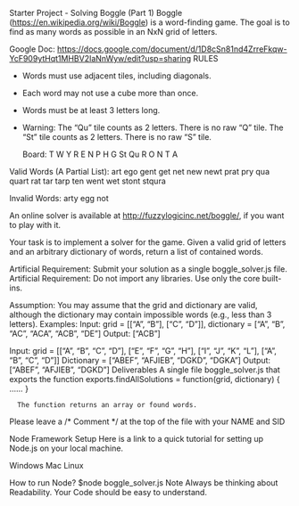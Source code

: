 Starter Project - Solving Boggle (Part 1)
Boggle (https://en.wikipedia.org/wiki/Boggle) is a word-finding game. The goal is to find as many words as possible in an NxN grid of letters.

Google Doc: https://docs.google.com/document/d/1D8cSn81nd4ZrreFkqw-YcF909ytHqt1MHBV2IaNnWyw/edit?usp=sharing
RULES
* Words must use adjacent tiles, including diagonals.
* Each word may not use a cube more than once.
* Words must be at least 3 letters long.
* Warning: The “Qu” tile counts as 2 letters. There is no raw “Q” tile. The “St” tile counts as 2 letters. There is no raw “S” tile.



	Board:
T
W
Y
R
E
N
P
H
G
St
Qu
R
O
N
T
A





Valid Words (A Partial List):
art	ego	gent	get	net	new
newt	prat	pry	qua	quart	rat
tar	tarp	ten	went	wet      stont  stqura

Invalid Words:
arty	egg	not



An online solver is available at http://fuzzylogicinc.net/boggle/, if you want to play with it.

Your task is to implement a solver for the game. Given a valid grid of letters and an arbitrary dictionary of words, return a list of contained words.

Artificial Requirement: Submit your solution as a single boggle_solver.js file.
Artificial Requirement: Do not import any libraries. Use only the core built-ins.

Assumption: You may assume that the grid and dictionary are valid, although the dictionary may contain impossible words (e.g., less than 3 letters).
Examples:
Input:	grid = [[“A”, “B”], [“C”, “D”]],
dictionary = [“A”, “B”, “AC”, “ACA”, “ACB”, “DE”]
Output: [“ACB”]

Input:	grid = [[“A”, “B”, “C”, “D”], [“E”, “F”, “G”, “H”], [“I”, “J”, “K”, “L”], [“A”, “B”, “C”, “D”]]
	Dictionary = [“ABEF”, “AFJIEB”, “DGKD”, “DGKA”]
Output: [“ABEF”, “AFJIEB”, “DGKD”]
Deliverables
A single file boggle_solver.js that exports the function
	exports.findAllSolutions = function(grid, dictionary) { …… }
      
      The function returns an array or found words.
Please leave a /* Comment */ at the top of the file with your NAME and SID

Node Framework Setup
Here is a link to a quick tutorial for setting up Node.js on your local machine.

Windows
Mac
 Linux

How to run Node?
$node boggle_solver.js
Note
Always be thinking about Readability. Your Code should be easy to understand.
